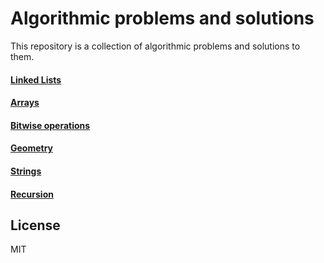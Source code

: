 # Algorithmic problems and solutions

This repository is a collection of algorithmic problems and solutions to them.

#### [Linked Lists](LinkedLists/)
#### [Arrays](Arrays/)
#### [Bitwise operations](Bitwise/)
#### [Geometry](Geometry/)
#### [Strings](Strings/)
#### [Recursion](Recursion/)


License
----
MIT
